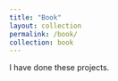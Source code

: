 ```yaml
---
title: "Book"
layout: collection
permalink: /book/
collection: book
---
```



I have done these projects. 

